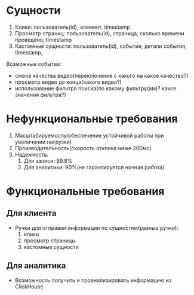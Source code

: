 # Сущности
1. Клики: пользователь(id), элемент, timestamp
2. Просмотр страниц: пользователь(id), страница, сколько времени проведено, timestamp
3. Кастомные сущности: пользователь(id), событие, детали события, timestamp,

Возможные события:
   - смена качества видео(переключение с какого на какое качество?)
   - просмотр видео до конца(какого видео?)
   - использование фильтра поиска(по какому фильтру(ам)? какое значения фильтра?)

# Нефункциональные требования
1. Масштабируемость(обеспечение устойчивой работы при увеличении нагрузки)
2. Производительность(скорость отклика ниже 200мс)
3. Надежность:
   1. Для записи: 99.8%
   2. Для аналитики: 90%(не гарантируется ночная работа)

# Функциональные требования
## Для клиента
- Ручки для отправки информации по сущностям(разные ручки):
   1. клики
   2. просмотр страницы
   3. кастомные сущности
## Для аналитика
- Возможность получить и проанализировать информацию из ClickHouse